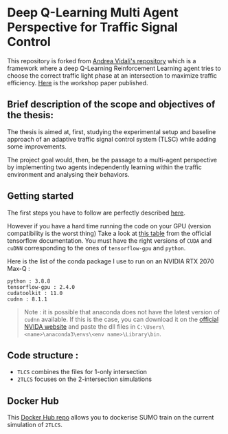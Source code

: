 # Deep Q-Learning Multi Agent Perspective for Traffic Signal Control

This repository is forked from [Andrea Vidali's repository](https://github.com/AndreaVidali/Deep-QLearning-Agent-for-Traffic-Signal-Control) which is a framework where a deep Q-Learning Reinforcement Learning agent tries to choose the correct traffic light phase at an intersection to maximize traffic efficiency.
[Here](http://ceur-ws.org/Vol-2404/paper07.pdf) is the workshop paper published. 

## Brief description of the scope and objectives of the thesis:

The thesis is aimed at, first, studying the experimental setup and baseline approach of an adaptive traffic signal control system (TLSC) while adding some improvements.

The project goal would, then, be the passage to a multi-agent perspective by implementing two agents independently learning within the traffic environment and analysing their behaviors.

## Getting started

The first steps you have to follow are perfectly described [here](https://github.com/AndreaVidali/Deep-QLearning-Agent-for-Traffic-Signal-Control#getting-started).

However if you have a hard time running the code on your GPU (version compatibility is the worst thing)
Take a look at [this table](https://www.tensorflow.org/install/source_windows#gpu) from the official tensorflow documentation. You must have the right versions of `CUDA` and `cuDNN` corresponding to the ones of `tensorflow-gpu` and `python`.

Here is the list of the conda package I use to run on an NVIDIA RTX 2070 Max-Q :
```
python : 3.8.8
tensorflow-gpu : 2.4.0
cudatoolkit : 11.0
cudnn : 8.1.1
```

> Note : it is possible that anaconda does not have the latest version of `cudnn` available. If this is the case, you can download it on the [official NVIDA website](https://developer.nvidia.com/rdp/cudnn-download) and paste the dll files in `C:\Users\<name>\anaconda3\envs\<env name>\Library\bin`.

## Code structure :

- `TLCS` combines the files for 1-only intersection
- `2TLCS` focuses on the 2-intersection simulations


## Docker Hub
This [Docker Hub repo](https://hub.docker.com/repository/docker/gamedisplayer/sumo-experiments) allows you to dockerise SUMO train on the current simulation of `2TLCS`. 
